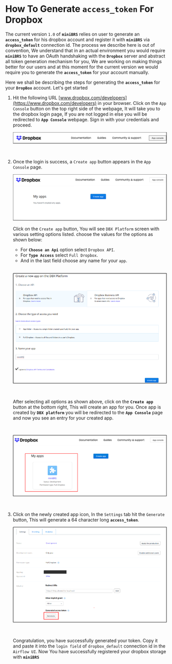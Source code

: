 # How To Generate `access_token` For Dropbox

The current version `1.0` of **`miniBRS`** relies on user to generate an **`access_token`** for his dropbox account and register it with **`miniBRS`** via **`dropbox_default`** connection id. The process we describe here is out of convention, We understand that in an actual environment you would require **`miniBRS`** to have an OAuth handshaking with the **`Dropbox`** server and abstract all token generation mechanism for you, We are working on making things better for our users and at this moment for the current version we would require you to generate the **`access_token`** for your account manually. 

Here we shall be describing the steps for generating the **`access_token`** for your **`DropBox`** account. Let's get started

1. Hit the following URL  [www.dropbox.com/developers](https://www.dropbox.com/developers) in your browser.  Click on the `App Console` button on the top right side of the webpage, It will take you to the dropbox login page, If you are not logged in else you will be redirected to **`App Console`** webpage. Sign in with your credentials and proceed.
 
    ![](img/Dropbox1.png)
    
    <br/>
    
2. Once the login is success, a `Create app` button appears in the `App Console` page. 

    ![](img/Dropbox2.png) 
    
    Click on the `Create app` button, You will see `DBX Platform` screen with various setting options listed. choose the values for the options as shown below: 
    
    * For **`Choose an Api`** option select `Dropbox API`. 
    * For **`Type Access`** select `Full Dropbox`. 
    * And in the last field choose any name for your `app`. 
    
    <br/>
    
    ![](img/Dropbox3.png) 
    
    <br/>
    
    After selecting all options as shown above, click on the **`Create app`** button at the bottom right, This will create an  app for you. Once app is created by **`DBX platform`** you will be redirected to the **`App Console`** page and now you see  an entry for your created app. 
    
    <br/>
    
    ![](img/Dropbox5.png)
 
    <br/>
    
3. Click on the newly created app icon, In the `Settings` tab  hit the `Generate` button, This will generate a 64 character long **`access_token`**.
 
    ![](img/Dropbox4.png)
    
    <br/>
    
     Congratulation, you have successfully generated your token. Copy it and paste it into the `login field` of `dropbox_default` connection id in the `Airflow UI`. Now You have successfully registered your dropbox storage with **`miniBRS`**

